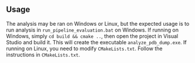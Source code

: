 ## Usage

The analysis may be ran on Windows or Linux, but the expected usage is to run
analysis in `run_pipeline_evaluation.bat` on Windows. If running on Windows, simply `cd
build && cmake ..`, then open the project in Visual Studio and build it. This
will create the executable `analyze_pdb_dump.exe`. If running on Linux, you need
to modify `CMakeLists.txt`. Follow the instructions in `CMakeLists.txt`.
